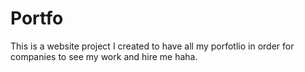 # Portfo
This is a website project I created to have all my porfotlio in order for companies to see my work and hire me haha.
